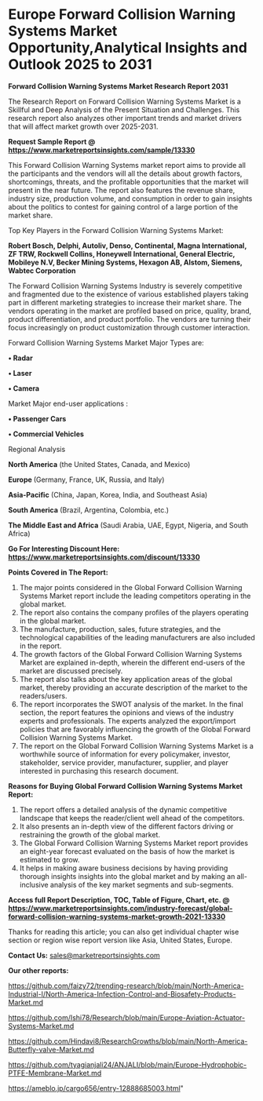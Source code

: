 # Europe Forward Collision Warning Systems Market Opportunity,Analytical Insights and Outlook 2025 to 2031

<strong>Forward Collision Warning Systems Market Research Report 2031</strong>

The Research Report on Forward Collision Warning Systems Market is a Skillful and Deep Analysis of the Present Situation and Challenges. This research report also analyzes other important trends and market drivers that will affect market growth over 2025-2031.

<strong>Request Sample Report @ <a href=https://www.marketreportsinsights.com/sample/13330>https://www.marketreportsinsights.com/sample/13330</a></strong>

This Forward Collision Warning Systems market report aims to provide all the participants and the vendors will all the details about growth factors, shortcomings, threats, and the profitable opportunities that the market will present in the near future. The report also features the revenue share, industry size, production volume, and consumption in order to gain insights about the politics to contest for gaining control of a large portion of the market share.

Top Key Players in the Forward Collision Warning Systems Market:

<strong>Robert Bosch, Delphi, Autoliv, Denso, Continental, Magna International, ZF TRW, Rockwell Collins, Honeywell International, General Electric, Mobileye N.V, Becker Mining Systems, Hexagon AB, Alstom, Siemens, Wabtec Corporation</strong>

The Forward Collision Warning Systems Industry is severely competitive and fragmented due to the existence of various established players taking part in different marketing strategies to increase their market share. The vendors operating in the market are profiled based on price, quality, brand, product differentiation, and product portfolio. The vendors are turning their focus increasingly on product customization through customer interaction.

Forward Collision Warning Systems Market Major Types are:

<strong>• Radar

• Laser

• Camera</strong>

Market Major end-user applications :

<strong>• Passenger Cars

• Commercial Vehicles</strong>

Regional Analysis

</u><strong><b>North America</b></strong> (the United States, Canada, and Mexico)

<strong><b>Europe </b></strong>(Germany, France, UK, Russia, and Italy)

<strong><b>Asia-Pacific</b></strong> (China, Japan, Korea, India, and Southeast Asia)

<strong><b>South America</b></strong> (Brazil, Argentina, Colombia, etc.)

<strong><b>The Middle East and Africa</b></strong> (Saudi Arabia, UAE, Egypt, Nigeria, and South Africa)

<strong>Go For Interesting Discount Here: <a href=https://www.marketreportsinsights.com/discount/13330>https://www.marketreportsinsights.com/discount/13330</a></strong>

<strong>Points Covered in The Report:</strong>
<ol>
  <li>The major points considered in the Global Forward Collision Warning Systems Market report include the leading competitors operating in the global market.</li>
  <li>The report also contains the company profiles of the players operating in the global market.</li>
  <li>The manufacture, production, sales, future strategies, and the technological capabilities of the leading manufacturers are also included in the report.</li>
  <li>The growth factors of the Global Forward Collision Warning Systems Market are explained in-depth, wherein the different end-users of the market are discussed precisely.</li>
  <li>The report also talks about the key application areas of the global market, thereby providing an accurate description of the market to the readers/users.</li>
  <li>The report incorporates the SWOT analysis of the market. In the final section, the report features the opinions and views of the industry experts and professionals. The experts analyzed the export/import policies that are favorably influencing the growth of the Global Forward Collision Warning Systems Market.</li>
  <li>The report on the Global Forward Collision Warning Systems Market is a worthwhile source of information for every policymaker, investor, stakeholder, service provider, manufacturer, supplier, and player interested in purchasing this research document.</li>
</ol>
<strong>Reasons for Buying Global Forward Collision Warning Systems Market Report:</strong>

<ol>
  <li>The report offers a detailed analysis of the dynamic competitive landscape that keeps the reader/client well ahead of the competitors.</li>
  <li>It also presents an in-depth view of the different factors driving or restraining the growth of the global market.</li>
  <li>The Global Forward Collision Warning Systems Market report provides an eight-year forecast evaluated on the basis of how the market is estimated to grow.</li>
  <li>It helps in making aware business decisions by having providing thorough insights insights into the global market and by making an all-inclusive analysis of the key market segments and sub-segments.</li>
</ol>
<strong>Access full Report Description, TOC, Table of Figure, Chart, etc. @ <a href=https://www.marketreportsinsights.com/industry-forecast/global-forward-collision-warning-systems-market-growth-2021-13330>https://www.marketreportsinsights.com/industry-forecast/global-forward-collision-warning-systems-market-growth-2021-13330</a></strong>


Thanks for reading this article; you can also get individual chapter wise section or region wise report version like Asia, United States, Europe.

<strong>Contact Us:</strong>
sales@marketreportsinsights.com

<strong>Our other reports:</strong>

<a href=https://github.com/faizy72/trending-research/blob/main/North-America-Industrial-I/North-America-Infection-Control-and-Biosafety-Products-Market.md>https://github.com/faizy72/trending-research/blob/main/North-America-Industrial-I/North-America-Infection-Control-and-Biosafety-Products-Market.md</a>

<a href=https://github.com/Ishi78/Research/blob/main/Europe-Aviation-Actuator-Systems-Market.md>https://github.com/Ishi78/Research/blob/main/Europe-Aviation-Actuator-Systems-Market.md</a>

<a href=https://github.com/Hindavi8/ResearchGrowths/blob/main/North-America-Butterfly-valve-Market.md>https://github.com/Hindavi8/ResearchGrowths/blob/main/North-America-Butterfly-valve-Market.md</a>

<a href=https://github.com/tyagianjali24/ANJALI/blob/main/Europe-Hydrophobic-PTFE-Membrane-Market.md>https://github.com/tyagianjali24/ANJALI/blob/main/Europe-Hydrophobic-PTFE-Membrane-Market.md</a>

<a href=https://ameblo.jp/cargo656/entry-12888685003.html>https://ameblo.jp/cargo656/entry-12888685003.html</a>"
